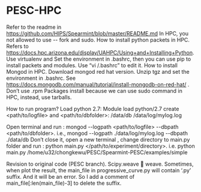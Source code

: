 # PESC-HPC
Refer to the readme in https://github.com/HIPS/Spearmint/blob/master/README.md
In HPC, you not allowed to use -- fork and sudo. 
How to install python packets in HPC.
Refers to https://docs.hpc.arizona.edu/display/UAHPC/Using+and+Installing+Python.
Use virtualenv and Set the environment in .bashrc, then you can use pip to install packets and modules. Use “vi /.bashrc” to edit it.
How to install Mongod in HPC. 
Download mongod red hat version. Unzip tgz and set the environment in .bashrc. See https://docs.mongodb.com/manual/tutorial/install-mongodb-on-red-hat/ . Don’t use .rpm Packages install because we can use sudo command in HPC, instead, use tarballs.

How to run program?
Load python 2.7:
Module load python/2.7
create <path/to/logfile\> and <path/to/dbfolder\>: 
/data/db
/data/log/mylog.log

Open terminal and run :
mongod --logpath <path/to/logfile\> --dbpath <path/to/dbfolder\>.
i.e.,
mongod --logpath ./data/log/mylog.log  --dbpath ./data/db
Don’t close it, open a new terminal , change directory to main.py folder and run :
python main.py \</path/to/experiment/directory\>.
i.e.
python main.py /home/u32/chongkewu/PESC/Spearmint-PESC/examples/simple

Revision to original code (PESC branch).
Scipy.weave  weave.
Sometimes, when plot the result, the main_file in progressive_curve.py will contain ‘.py’ suffix. And it will be an error. So I add a comment of main_file[:len(main_file)-3] to delete the suffix. 

